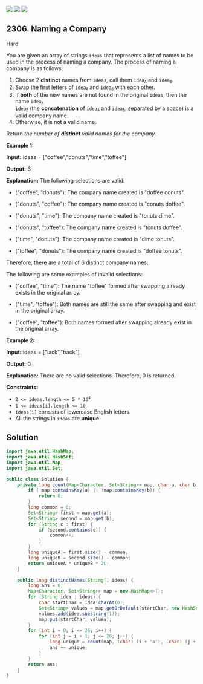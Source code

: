 [![](https://img.shields.io/github/stars/javadev/LeetCode-in-Java?label=Stars&style=flat-square)](https://github.com/javadev/LeetCode-in-Java)
[![](https://img.shields.io/github/forks/javadev/LeetCode-in-Java?label=Fork%20me%20on%20GitHub%20&style=flat-square)](https://github.com/javadev/LeetCode-in-Java/fork)
[![](https://img.shields.io/badge/-LeetCode%20in%20Kotlin-blue?style=flat-square)](https://github.com/javadev/LeetCode-in-Kotlin)

## 2306\. Naming a Company

Hard

You are given an array of strings `ideas` that represents a list of names to be used in the process of naming a company. The process of naming a company is as follows:

1.  Choose 2 **distinct** names from `ideas`, call them <code>idea<sub>A</sub></code> and <code>idea<sub>B</sub></code>.
2.  Swap the first letters of <code>idea<sub>A</sub></code> and <code>idea<sub>B</sub></code> with each other.
3.  If **both** of the new names are not found in the original `ideas`, then the name <code>idea<sub>A</sub> idea<sub>B</sub></code> (the **concatenation** of <code>idea<sub>A</sub></code> and <code>idea<sub>B</sub></code>, separated by a space) is a valid company name.
4.  Otherwise, it is not a valid name.

Return _the number of **distinct** valid names for the company_.

**Example 1:**

**Input:** ideas = ["coffee","donuts","time","toffee"]

**Output:** 6

**Explanation:** The following selections are valid:

- ("coffee", "donuts"): The company name created is "doffee conuts".

- ("donuts", "coffee"): The company name created is "conuts doffee".

- ("donuts", "time"): The company name created is "tonuts dime".

- ("donuts", "toffee"): The company name created is "tonuts doffee".

- ("time", "donuts"): The company name created is "dime tonuts".

- ("toffee", "donuts"): The company name created is "doffee tonuts".

Therefore, there are a total of 6 distinct company names.


The following are some examples of invalid selections:

- ("coffee", "time"): The name "toffee" formed after swapping already exists in the original array.

- ("time", "toffee"): Both names are still the same after swapping and exist in the original array.

- ("coffee", "toffee"): Both names formed after swapping already exist in the original array. 

**Example 2:**

**Input:** ideas = ["lack","back"]

**Output:** 0

**Explanation:** There are no valid selections. Therefore, 0 is returned. 

**Constraints:**

*   <code>2 <= ideas.length <= 5 * 10<sup>4</sup></code>
*   `1 <= ideas[i].length <= 10`
*   `ideas[i]` consists of lowercase English letters.
*   All the strings in `ideas` are **unique**.

## Solution

```java
import java.util.HashMap;
import java.util.HashSet;
import java.util.Map;
import java.util.Set;

public class Solution {
    private long count(Map<Character, Set<String>> map, char a, char b) {
        if (!map.containsKey(a) || !map.containsKey(b)) {
            return 0;
        }
        long common = 0;
        Set<String> first = map.get(a);
        Set<String> second = map.get(b);
        for (String c : first) {
            if (second.contains(c)) {
                common++;
            }
        }
        long uniqueA = first.size() - common;
        long uniqueB = second.size() - common;
        return uniqueA * uniqueB * 2L;
    }

    public long distinctNames(String[] ideas) {
        long ans = 0;
        Map<Character, Set<String>> map = new HashMap<>();
        for (String idea : ideas) {
            char startChar = idea.charAt(0);
            Set<String> values = map.getOrDefault(startChar, new HashSet<>());
            values.add(idea.substring(1));
            map.put(startChar, values);
        }
        for (int i = 0; i <= 26; i++) {
            for (int j = i + 1; j <= 26; j++) {
                long unique = count(map, (char) (i + 'a'), (char) (j + 'a'));
                ans += unique;
            }
        }
        return ans;
    }
}
```